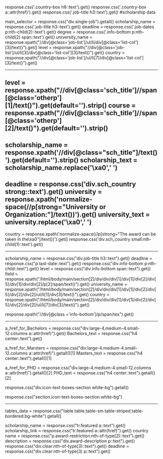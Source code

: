 response.css('.country-box h6::text').get()
response.css('.country-box a::attr(href)').get()
response.css('.job-title h3::text').get()
#scholarship data 


main_selector = response.css("div.single-job").getall()
scholarship_name =  response.css('.job-title h3::text').get()
deadline = response.css('.job-dates p:nth-child(2)::text').get()
degree = response.css('.info-bottom p:nth-child(2) span::text').get()
university_name =  response.xpath("//div[@class='job-list']/ul/li/div[@class='list-col'][3]/text()").get()
level = response.xpath("//div[@class='job-list']/ul/li[3]/div[@class='list-col'][3]/text()").get()
country = response.xpath("//div[@class='job-list']/ul/li[7]/div[@class='list-col'][3]/text()").get()




----------------------------------------------------------------------
level =  response.xpath("//div[@class='sch_title']//span[@class='otherp'][1]/text()").get(default='').strip()
course = response.xpath("//div[@class='sch_title']//span[@class='otherp'][2]/text()").get(default='').strip()
----------------------------------------------------------------------------
scholarship_name =  response.xpath('//div[@class="sch_title"]/text()').get(default='').strip()
scholarship_text = scholarship_name.replace('\xa0',' ')
-------------------------------------------------------------------------
deadline = response.css('div.sch_country strong::text').get()
university = response.xpath('normalize-space(//p[strong="University or Organization:"]/text())').get()
university_text = university.replace('\xa0',' ')
------------------------------------------------------------------------
country = response.xpath('normalize-space(//p[strong="The award can be taken in the\xa0"]/text())').get()
response.css('div.sch_country small:nth-child(1)::text').get()


----------------------------------------------------------------------------------
scholarship_name = response.css("div.job-title h3::text").get()
deadline = response.css("p.last-date::text").get()
response.css("div.info-bottom p:nth-child::text").get()
level = response.css("div.info-bottom span::text").get()
field = response.xpath("/html/body/main/section[2]/div/div/div[1]/div[1]/div[2]/div[5]/div[1]/div/div[2]/p[2]/span/text()").get()
university_name = response.xpath("/html/body/main/section[2]/div/div/div[1]/div[1]/div[2]/div[5]/div[2]/div[2]/ul/li[1]/div[3]/text()").get()
country = response.xpath("/html/body/main/section[2]/div/div/div[1]/div[1]/div[2]/div[5]/div[2]/div[2]/ul/li[7]/div[3]/text()").get()

response.xpath("//div[@class ='info-bottom']/p/span/tex").get()



----------------------------------------------------------------------------------------------------

a_href_for_Bachelors = response.css("div.large-4.medium-4.small-12.columns a::attr(href)").get()
Bachelors_text = response.css("h4 center::text").get()

a_href_for_Marsters = response.css("div.large-4.medium-4.small-12.columns a::attr(href)").getall()[1]
Masters_text = response.css("h4 center::text").getall()[1]

a_href_for_PHD = response.css("div.large-4.medium-4.small-12.columns a::attr(href)").getall()[2]
PHD_text = response.css("h4 center::text").getall()[2]

response.css("div.icon-text-boxes-section white-bg").getall()

response.css("section.icon-text-boxes-section.white-bg")

------------------------------------------------------------------------------------------------------
tables_data = response.css("table.table.table-sm.table-striped.table-bordered.bg-white").getall()

scholarship_name =  response.css("tr.featured a::text").get()
scholarship_link = response.css("tr.featured a::attr(href)").get()
country name = response.css("p.award-restriction:nth-of-type(2)::text").get()
description = response.css("div.award-description p::text").get()
response.css("div.clear:nth-of-type(3)::text").get()
deadline = response.css("div.clear:nth-of-type(3) p::text").get()